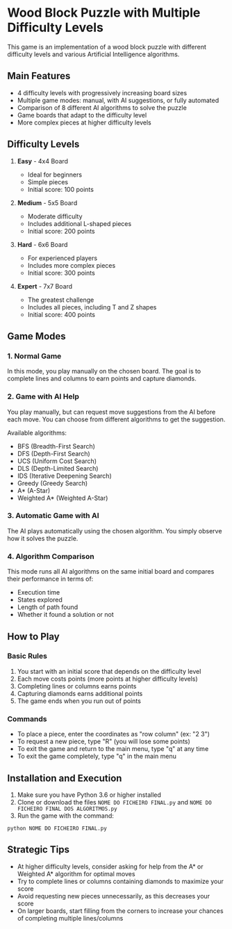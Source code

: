 # Wood Block Puzzle with Multiple Difficulty Levels

This game is an implementation of a wood block puzzle with different difficulty levels and various Artificial Intelligence algorithms.

## Main Features

- 4 difficulty levels with progressively increasing board sizes
- Multiple game modes: manual, with AI suggestions, or fully automated
- Comparison of 8 different AI algorithms to solve the puzzle
- Game boards that adapt to the difficulty level
- More complex pieces at higher difficulty levels

## Difficulty Levels

1. **Easy** - 4x4 Board
   - Ideal for beginners
   - Simple pieces
   - Initial score: 100 points

2. **Medium** - 5x5 Board
   - Moderate difficulty
   - Includes additional L-shaped pieces
   - Initial score: 200 points

3. **Hard** - 6x6 Board
   - For experienced players
   - Includes more complex pieces
   - Initial score: 300 points

4. **Expert** - 7x7 Board
   - The greatest challenge
   - Includes all pieces, including T and Z shapes
   - Initial score: 400 points

## Game Modes

### 1. Normal Game

In this mode, you play manually on the chosen board. The goal is to complete lines and columns to earn points and capture diamonds.

### 2. Game with AI Help

You play manually, but can request move suggestions from the AI before each move. You can choose from different algorithms to get the suggestion.

Available algorithms:
- BFS (Breadth-First Search)
- DFS (Depth-First Search)
- UCS (Uniform Cost Search)
- DLS (Depth-Limited Search)
- IDS (Iterative Deepening Search)
- Greedy (Greedy Search)
- A* (A-Star)
- Weighted A* (Weighted A-Star)

### 3. Automatic Game with AI

The AI plays automatically using the chosen algorithm. You simply observe how it solves the puzzle.

### 4. Algorithm Comparison

This mode runs all AI algorithms on the same initial board and compares their performance in terms of:
- Execution time
- States explored
- Length of path found
- Whether it found a solution or not

## How to Play

### Basic Rules

1. You start with an initial score that depends on the difficulty level
2. Each move costs points (more points at higher difficulty levels)
3. Completing lines or columns earns points
4. Capturing diamonds earns additional points
5. The game ends when you run out of points

### Commands

- To place a piece, enter the coordinates as "row column" (ex: "2 3")
- To request a new piece, type "R" (you will lose some points)
- To exit the game and return to the main menu, type "q" at any time
- To exit the game completely, type "q" in the main menu

## Installation and Execution

1. Make sure you have Python 3.6 or higher installed
2. Clone or download the files `NOME DO FICHEIRO FINAL.py` and `NOME DO FICHEIRO FINAL DOS ALGORITMOS.py`
3. Run the game with the command:

```
python NOME DO FICHEIRO FINAL.py
```

## Strategic Tips

- At higher difficulty levels, consider asking for help from the A* or Weighted A* algorithm for optimal moves
- Try to complete lines or columns containing diamonds to maximize your score
- Avoid requesting new pieces unnecessarily, as this decreases your score
- On larger boards, start filling from the corners to increase your chances of completing multiple lines/columns
